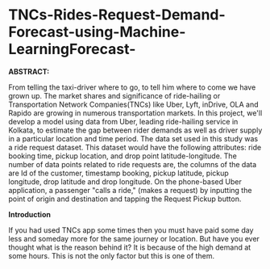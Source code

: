 # TNCs-Rides-Request-Demand-Forecast-using-Machine-LearningForecast-

**ABSTRACT:**

From telling the taxi-driver where to go, to tell him where to come we have grown up. The market shares and significance of ride-hailing or Transportation Network Companies(TNCs) like Uber, Lyft, inDrive, OLA and Rapido are growing in numerous transportation markets. In this project, we'll develop a model using data from Uber, leading ride-hailing service in Kolkata, to estimate the gap between rider demands as well as driver supply in a particular location and time period. The data set used in this study was a ride request dataset. This dataset would have the following attributes: ride booking time, pickup location, and drop point latitude-longitude. The number of data points related to ride requests are, the columns of the data are Id of the customer, timestamp booking, pickup latitude, pickup longitude, drop latitude and drop longitude. On the phone-based Uber application, a passenger "calls a ride," (makes a request) by inputting the point of origin and destination and tapping the Request Pickup button.

**Introduction**

If you had used TNCs app some times then you must have paid some day less and someday more for the same journey or location. But have you ever thought what is the reason behind it? It is because of the high demand at some hours. This is not the only factor but this is one of them.

